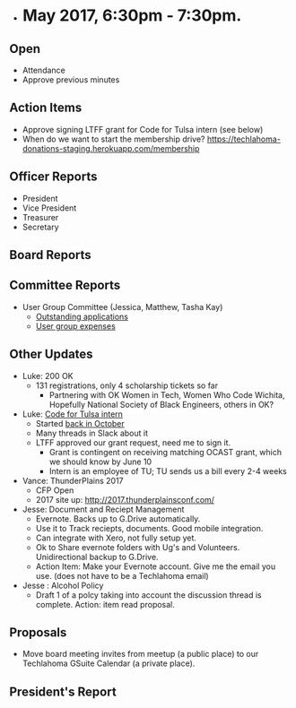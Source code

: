 * # May 2017, 6:30pm - 7:30pm.

## Open
* Attendance
* Approve previous minutes

## Action Items
* Approve signing LTFF grant for Code for Tulsa intern (see below)
* When do we want to start the membership drive? https://techlahoma-donations-staging.herokuapp.com/membership

## Officer Reports
* President
* Vice President
* Treasurer
* Secretary

## Board Reports


## Committee Reports
* User Group Committee (Jessica, Matthew, Tasha Kay)
  * [Outstanding applications](https://drive.google.com/open?id=12Z_a0h_E-VPeIC-NgNsw9kSPdkJSi0S52yK2zoeVkcI)
  * [User group expenses](https://drive.google.com/open?id=1qwm54kk_yB6RCDB33O9m0YeUoJkOoV2B945wTAhZcZY)
## Other Updates
* Luke: 200 OK
  * 131 registrations, only 4 scholarship tickets so far
    * Partnering with OK Women in Tech, Women Who Code Wichita, Hopefully National Society of Black Engineers, others in OK?
* Luke: [Code for Tulsa intern](https://docs.google.com/document/d/1AgpXspqSi3Ri-7Zuo1ClGY-DAQiSnBdqt3mjgekYyWE/edit)
  * Started [back in October](https://github.com/techlahoma/board_meetings/blob/6f752122023f642fad93a9b359c0cebab1cc6f8a/2016/10_october.md#individual-projects)
  * Many threads in Slack about it
  * LTFF approved our grant request, need me to sign it.
    * Grant is contingent on receiving matching OCAST grant, which we should know by June 10
    * Intern is an employee of TU; TU sends us a bill every 2-4 weeks
* Vance: ThunderPlains 2017
  * CFP Open
  * 2017 site up: http://2017.thunderplainsconf.com/
* Jesse: Document and Reciept Management
  * Evernote. Backs up to G.Drive automatically.
  * Use it to Track reciepts, documents. Good mobile integration.
  * Can integrate with Xero, not fully setup yet.
  * Ok to Share evernote folders with Ug's and Volunteers. Unidirectional backup to G.Drive.
  * Action Item: Make your Evernote account. Give me the email you use. (does not have to be a Techlahoma email)
* Jesse : Alcohol Policy
  * Draft 1 of a polcy taking into account the discussion thread is complete. Action: item read proposal.
## Proposals
* Move board meeting invites from meetup (a public place) to our Techlahoma GSuite Calendar (a private place).
  
## President's Report 

